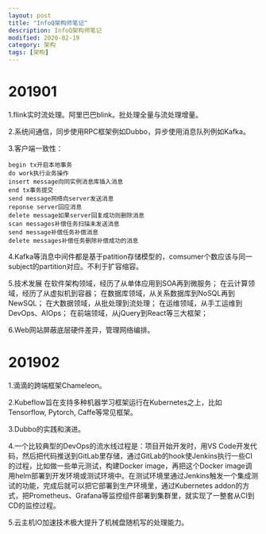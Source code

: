 ```yaml
---
layout: post
title: "InfoQ架构师笔记"
description: InfoQ架构师笔记
modified: 2020-02-19
category: 架构
tags: [架构]
---
```


# 201901
1.flink实时流处理。阿里巴巴blink。批处理全量与流处理增量。

2.系统间通信，同步使用RPC框架例如Dubbo，异步使用消息队列例如Kafka。

3.客户端一致性：

    begin tx开启本地事务
    do work执行业务操作
    insert message向同实例消息库插入消息
    end tx事务提交
    send message网络向server发送消息
    reponse server回应消息
    delete message如果server回复成功则删除消息
    scan messages补偿任务扫描未发送消息
    send message补偿任务补偿消息
    delete messages补偿任务删除补偿成功的消息

4.Kafka等消息中间件都是基于patition存储模型的，comsumer个数应该与同一subject的partition对应。不利于扩容缩容。

5.技术发展
在软件架构领域，经历了从单体应用到SOA再到微服务；
在云计算领域，经历了从虚拟机到容器；
在数据库领域，从关系数据库到NoSQL再到NewSQL；
在大数据领域，从批处理到流处理；
在运维领域，从手工运维到DevOps、AIOps；
在前端领域，从jQuery到React等三大框架；

6.Web网站屏蔽底层硬件差异，管理网络编排。

# 201902

1.滴滴的跨端框架Chameleon。

2.Kubeflow旨在支持多种机器学习框架运行在Kubernetes之上，比如Tensorflow, Pytorch, Caffe等常见框架。

3.Dubbo的实践和演进。

4.一个比较典型的DevOps的流水线过程是：项目开始开发时，用VS Code开发代码，然后把代码推送到GitLab里存储，通过GitLab的hook使Jenkins执行一些CI的过程，比如做一些单元测试，构建Docker image，再把这个Docker image调用helm部署到开发环境或测试环境中。在测试环境里通过Jenkins触发一个集成测试的功能，完成后就可以把它部署到生产环境里，通过Kubernetes addon的方式，把Prometheus、Grafana等监控组件部署到集群里，就实现了一整套从CI到CD的监控过程。

5.云主机IO加速技术极大提升了机械盘随机写的处理能力。